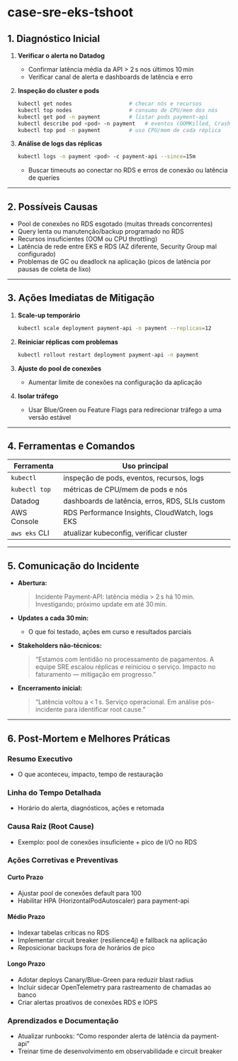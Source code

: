 # case-sre-eks-tshoot

## 1. Diagnóstico Inicial

1. **Verificar o alerta no Datadog**  
   - Confirmar latência média da API > 2 s nos últimos 10 min  
   - Verificar canal de alerta e dashboards de latência e erro

2. **Inspeção do cluster e pods**  
   ```bash
   kubectl get nodes                  # checar nós e recursos
   kubectl top nodes                  # consumo de CPU/mem dos nós
   kubectl get pod -n payment         # listar pods payment-api
   kubectl describe pod <pod> -n payment   # eventos (OOMKilled, CrashLoop)
   kubectl top pod -n payment         # uso CPU/mem de cada réplica
   ```

3. **Análise de logs das réplicas**  
   ```bash
   kubectl logs -n payment <pod> -c payment-api --since=15m
   ```
   - Buscar timeouts ao conectar no RDS e erros de conexão ou latência de queries

---

## 2. Possíveis Causas

- Pool de conexões no RDS esgotado (muitas threads concorrentes)  
- Query lenta ou manutenção/backup programado no RDS  
- Recursos insuficientes (OOM ou CPU throttling)  
- Latência de rede entre EKS e RDS (AZ diferente, Security Group mal configurado)  
- Problemas de GC ou deadlock na aplicação (picos de latência por pausas de coleta de lixo)

---

## 3. Ações Imediatas de Mitigação

1. **Scale-up temporário**  
   ```bash
   kubectl scale deployment payment-api -n payment --replicas=12
   ```

2. **Reiniciar réplicas com problemas**  
   ```bash
   kubectl rollout restart deployment payment-api -n payment
   ```

3. **Ajuste do pool de conexões**  
   - Aumentar limite de conexões na configuração da aplicação

4. **Isolar tráfego**  
   - Usar Blue/Green ou Feature Flags para redirecionar tráfego a uma versão estável

---

## 4. Ferramentas e Comandos

| Ferramenta    | Uso principal                                    |
| ------------- | ------------------------------------------------ |
| `kubectl`     | inspeção de pods, eventos, recursos, logs        |
| `kubectl top` | métricas de CPU/mem de pods e nós                |
| Datadog       | dashboards de latência, erros, RDS, SLIs custom  |
| AWS Console   | RDS Performance Insights, CloudWatch, logs EKS   |
| `aws eks` CLI | atualizar kubeconfig, verificar cluster          |

---

## 5. Comunicação do Incidente

- **Abertura:**  
  > Incidente Payment-API: latência média > 2 s há 10 min. Investigando; próximo update em até 30 min.

- **Updates a cada 30 min:**  
  - O que foi testado, ações em curso e resultados parciais  

- **Stakeholders não-técnicos:**  
  > “Estamos com lentidão no processamento de pagamentos. A equipe SRE escalou réplicas e reiniciou o serviço. Impacto no faturamento — mitigação em progresso.”

- **Encerramento inicial:**  
  > “Latência voltou a < 1 s. Serviço operacional. Em análise pós-incidente para identificar root cause.”

---

## 6. Post-Mortem e Melhores Práticas

### Resumo Executivo
- O que aconteceu, impacto, tempo de restauração

### Linha do Tempo Detalhada
- Horário do alerta, diagnósticos, ações e retomada

### Causa Raiz (Root Cause)
- Exemplo: pool de conexões insuficiente + pico de I/O no RDS

### Ações Corretivas e Preventivas

#### Curto Prazo
- Ajustar pool de conexões default para 100  
- Habilitar HPA (HorizontalPodAutoscaler) para payment-api

#### Médio Prazo
- Indexar tabelas críticas no RDS  
- Implementar circuit breaker (resilience4j) e fallback na aplicação  
- Reposicionar backups fora de horários de pico

#### Longo Prazo
- Adotar deploys Canary/Blue-Green para reduzir blast radius  
- Incluir sidecar OpenTelemetry para rastreamento de chamadas ao banco  
- Criar alertas proativos de conexões RDS e IOPS  

### Aprendizados e Documentação
- Atualizar runbooks: “Como responder alerta de latência da payment-api”  
- Treinar time de desenvolvimento em observabilidade e circuit breaker  
